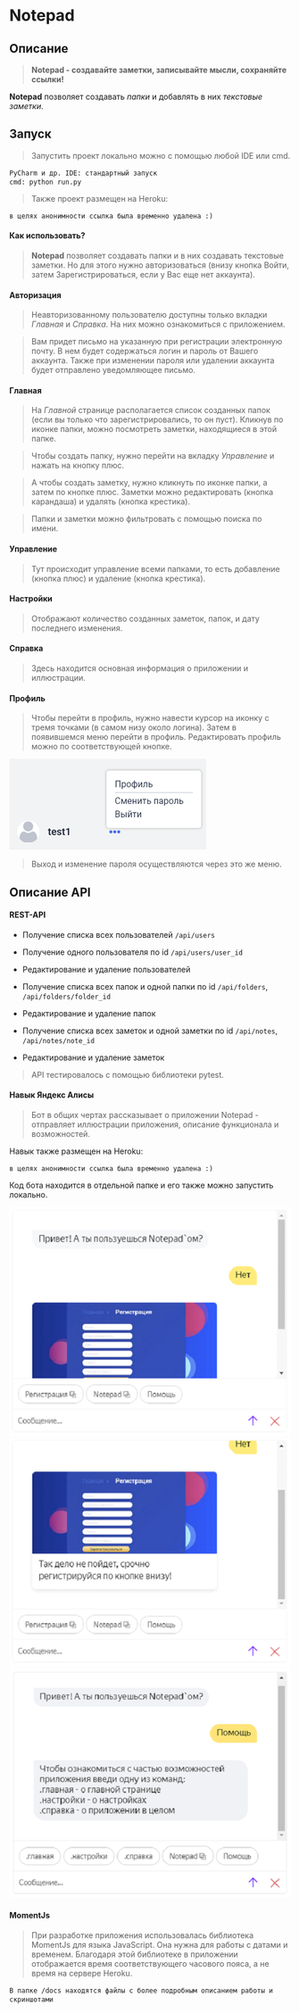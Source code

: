 # Notepad

## Описание

>**Notepad - создавайте заметки, записывайте мысли, сохраняйте ссылки!**

**Notepad** позволяет создавать _папки_ и добавлять в них
_текстовые заметки_. 

## Запуск

>Запустить проект локально можно с помощью любой IDE или cmd.

    PyCharm и др. IDE: стандартный запуск
    cmd: python run.py

>Также проект размещен на Heroku:

    в целях анонимности ссылка была временно удалена :)

#### Как использовать?


>**Notepad** позволяет создавать папки и в них создавать текстовые заметки.
Но для этого нужно авторизоваться (внизу кнопка Войти, затем Зарегистрироваться, если у Вас еще нет аккаунта).
    
#### Авторизация
>Неавторизованному пользователю доступны только вкладки _Главная_ и _Справка_. На них можно ознакомиться с приложением.

>Вам придет письмо на указанную при регистрации электронную почту.
В нем будет содержаться логин и пароль от Вашего аккаунта. 
Также при изменении пароля или удалении аккаунта будет отправлено уведомляющее письмо. 

#### Главная
>На _Главной_ странице располагается список созданных папок (если вы только что зарегистрировались, то он пуст).
Кликнув по иконке папки, можно посмотреть заметки, находящиеся в этой папке.

>Чтобы создать папку, нужно перейти на вкладку _Управление_ и нажать на кнопку плюс.

>А чтобы создать заметку, нужно кликнуть по иконке папки, а затем по кнопке плюс.
Заметки можно редактировать (кнопка карандаша) и удалять (кнопка крестика).

>Папки и заметки можно фильтровать с помощью поиска по имени.
#### Управление

>Тут происходит управление всеми папками,
> то есть добавление (кнопка плюс) и удаление (кнопка крестика).

#### Настройки

>Отображают количество созданных заметок, папок, и дату последнего изменения.

#### Справка

>Здесь находится основная информация о приложении и иллюстрации.


#### Профиль
>Чтобы перейти в профиль, нужно навести курсор на иконку с тремя точками
> (в самом низу около логина). Затем в появившемся меню перейти в профиль. Редактировать профиль можно по соответствующей кнопке.

![img.png](static/img/img.png)
>Выход и изменение пароля осуществляются через это же меню.



## Описание API

#### REST-API

- Получение списка всех пользователей `/api/users`
- Получение одного пользователя по id `/api/users/user_id`
- Редактирование и удаление пользователей

- Получение списка всех папок и одной папки по id `/api/folders`, `/api/folders/folder_id`
- Редактирование и удаление папок 
- Получение списка всех заметок и одной заметки по id `/api/notes`, `/api/notes/note_id`
- Редактирование и удаление заметок 

>API тестировалось с помощью библиотеки pytest.
> 
#### Навык Яндекс Алисы

>Бот в общих чертах рассказывает о приложении Notepad - отправляет иллюстрации приложения, описание функционала и возможностей.

Навык также размещен на Heroku:

    в целях анонимности ссылка была временно удалена :)

Код бота находится в отдельной папке и его также можно запустить локально.


![img.png](static/img/img_2.png)
![img_1.png](static/img/img_1.png)
![img.png](static/img/img_3.png)

#### MomentJs
>При разработке приложения использовалась библиотека MomentJs для языка JavaScript.
> Она нужна для работы с датами и временем. Благодаря этой библиотеке в
> приложении отображается время соответствующего часового пояса, а не время на сервере Heroku. 


    В папке /docs находятся файлы с более подробным описанием работы и скриншотами
